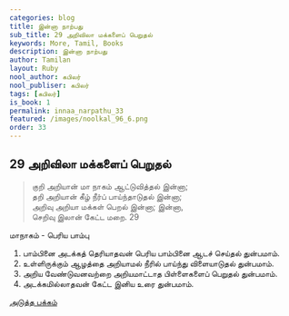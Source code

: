 ```yaml
---
categories: blog
title: இன்னா நாற்பது
sub_title: 29 அறிவிலா மக்களைப் பெறுதல்
keywords: More, Tamil, Books
description: இன்னா நாற்பது
author: Tamilan
layout: Ruby
nool_author: கபிலர்
nool_publiser: கபிலர்
tags: [கபிலர்]
is_book: 1
permalink: innaa_narpathu_33
featured: /images/noolkal_96_6.png
order: 33
---
```



## 29 அறிவிலா மக்களைப் பெறுதல்

> குறி அறியான் மா நாகம் ஆட்டுவித்தல் இன்னா;  
>  தறி அறியான் கீழ் நீர்ப் பாய்ந்தாடுதல் இன்னா;  
>  அறிவு அறியா மக்கள் பெறல் இன்னா; இன்னா,  
>  செறிவு இலான் கேட்ட மறை. 29

மாநாகம் - பெரிய பாம்பு

  1. பாம்பினை அடக்கத் தெரியாதவன் பெரிய பாம்பினை ஆடச் செய்தல் துன்பமாம். 
  2. உள்ளிருக்கும் ஆழத்தை அறியாமல் நீரில் பாய்ந்து விளையாடுதல் துன்பமாம். 
  3. அறிய வேண்டுவனவற்றை அறியமாட்டாத பிள்ளைகளைப் பெறுதல் துன்பமாம். 
  4. அடக்கமில்லாதவன் கேட்ட இனிய உரை துன்பமாம். 

[அடுத்த பக்கம்](innaa_narpathu_34)
